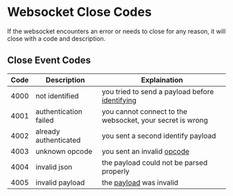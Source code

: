 # Websocket Close Codes

If the websocket encounters an error or needs to close for any reason, it will close with a code and description.

## Close Event Codes

| Code | Description | Explaination |
|---|---|---|
| 4000 | not identified | you tried to send a payload before [identifying](identify.md) |
| 4001 | authentication failed | you cannot connect to the websocket, your secret is wrong |
| 4002 | already authenticated | you sent a second identify payload |
| 4003 | unknown opcode | you sent an invalid [opcode](opcodes.md) |
| 4004 | invalid json | the payload could not be parsed properly |
| 4005 | invalid payload | the [payload](payloads.md#sending-a-payload) was invalid |